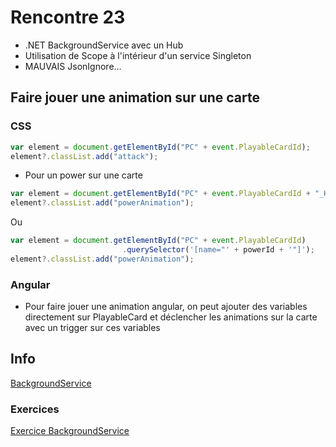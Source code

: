 # Rencontre 23

- .NET BackgroundService avec un Hub
- Utilisation de Scope à l'intérieur d'un service Singleton
- MAUVAIS JsonIgnore...

## Faire jouer une animation sur une carte

### CSS
```ts
var element = document.getElementById("PC" + event.PlayableCardId);
element?.classList.add("attack");
```

- Pour un power sur une carte

```ts
var element = document.getElementById("PC" + event.PlayableCardId + "_Heal");
element?.classList.add("powerAnimation");
```

Ou

```ts
var element = document.getElementById("PC" + event.PlayableCardId)
                         .querySelector('[name="' + powerId + '"]');
element?.classList.add("powerAnimation");
```

### Angular

- Pour faire jouer une animation angular, on peut ajouter des variables directement sur PlayableCard et déclencher les animations sur la carte avec un trigger sur ces variables


## Info

[BackgroundService](/info/BackgroundService)

### Exercices

[Exercice BackgroundService](/exercices/BackgroundService)
